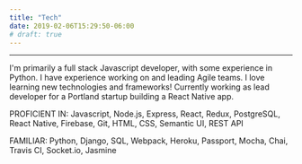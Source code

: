 ```yaml
---
title: "Tech"
date: 2019-02-06T15:29:50-06:00
# draft: true
---
```


---

I'm primarily a full stack Javascript developer, with some experience in Python. I have experience working on and leading Agile teams. I love learning new technologies and frameworks! Currently working as lead developer for a Portland startup building a React Native app.

 PROFICIENT IN: Javascript, Node.js, Express, React, Redux, PostgreSQL, React Native, Firebase, Git, HTML, CSS, Semantic UI, REST API

FAMILIAR: Python, Django, SQL, Webpack, Heroku, Passport, Mocha, Chai, Travis CI, Socket.io, Jasmine
